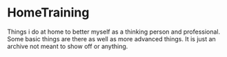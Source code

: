 # HomeTraining
Things i do at home to better myself as a thinking person and professional. Some basic things are there as well as more advanced things. 
It is just an archive not meant to show off or anything.
